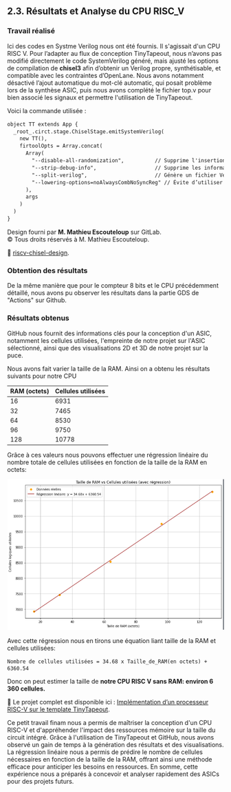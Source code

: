 ## 2.3.  Résultats et Analyse du CPU RISC_V

### Travail réalisé
Ici des codes en Systme Verilog nous ont été fournis. Il s'agissait d'un CPU RISC V. Pour l’adapter au flux de conception TinyTapeout, nous n’avons pas modifié directement le code SystemVerilog généré, mais ajusté les options de compilation de **chisel3** afin d’obtenir un Verilog propre, synthétisable, et compatible avec les contraintes d’OpenLane. Nous avons notamment désactivé l’ajout automatique du mot-clé automatic, qui posait problème lors de la synthèse ASIC, puis nous avons complété le fichier top.v pour bien associé les signaux et permettre l'utilisation de TinyTapeout.

Voici la commande utilisée :

```Markdown
object TT extends App {
  _root_.circt.stage.ChiselStage.emitSystemVerilog(
    new TT(),
    firtoolOpts = Array.concat(
      Array(
        "--disable-all-randomization",          // Supprime l'insertion de valeurs aléatoires pour l'initialisation des registres (utile uniquement pour la simulation)
        "--strip-debug-info",                   // Supprime les informations de debug inutiles dans le fichier Verilog final
        "--split-verilog",                      // Génère un fichier Verilog par module, au lieu d’un seul fichier global
        "--lowering-options=noAlwaysCombNoSyncReg" // Évite d’utiliser les blocs always_comb ou always_ff avec `automatic`, ce qui améliore la compatibilité avec la synthèse ASIC
      ),
      args
    )
  )
}
```

Design fourni par **M. Mathieu Escouteloup** sur GitLab.  
© Tous droits réservés à M. Mathieu Escouteloup.

🔗 [riscv-chisel-design](https://gitlab.com/escou64/riscv-design).

### Obtention des résultats

De la même manière que pour le compteur 8 bits et le CPU précédemment détaillé, nous avons pu observer les résultats dans la partie GDS de "Actions" sur Github.

### Résultats obtenus

GitHub nous fournit des informations clés pour la conception d'un ASIC, notamment les cellules utilisées, l'empreinte de notre projet sur l'ASIC sélectionné, ainsi que des visualisations 2D et 3D de notre projet sur la puce.

Nous avons fait varier la taille de la RAM.
Ainsi on a obtenu les résultats suivants pour notre CPU


| RAM (octets) | Cellules utilisées |
|--------------|--------------------|
| 16           | 6931               |
| 32           | 7465               |
| 64           | 8530               |
| 96           | 9750               |
| 128          | 10778              |


Grâce à ces valeurs nous pouvons effectuer une régression linéaire du nombre totale de cellules utilisées en fonction de la taille de la RAM en octets:

![Graphique RAM vs Cellules](../images/RISCVvsRAM.png)

Avec cette régression nous en tirons une équation liant taille de la RAM et cellules utilisées:
```
Nombre de cellules utilisées = 34.68 x Taille_de_RAM(en octets) + 6360.54
```
Donc on peut estimer la taille de **notre CPU RISC V sans RAM: environ 6 360 cellules.**

🔗 Le projet complet est disponible ici : [Implémentation d’un processeur RISC-V sur le template TinyTapeout](https://github.com/Maleek-Bejaoui/RISC_V_ASIC).


Ce petit  travail finam nous a permis de maîtriser la conception d'un CPU RISC-V et d'appréhender l'impact des ressources mémoire sur la taille du circuit intégré. Grâce à l'utilisation de TinyTapeout et GitHub, nous avons observé un gain de temps à la génération des résultats et des visualisations. La régression linéaire nous a permis de prédire le nombre de cellules nécessaires en fonction de la taille de la RAM, offrant ainsi une méthode efficace pour anticiper les besoins en ressources. En somme, cette expérience nous a préparés à concevoir et analyser rapidement des ASICs pour des projets futurs.
